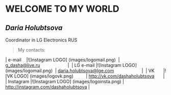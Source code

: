# WELCOME TO MY WORLD

## *Daria Holubtsova*
Coordinator in LG Electronics RUS

> My contacts:

| e-mail    |![Instagram LOGO] (images/logomail.png)  | <g_dasha@live.ru>                      |  
| LG e-mail |![Instagram LOGO] (images/logomail.png)  | <daria.holubtsova@lge.com>                      |  
| VK        |![VK LOGO] (images/logovk.png)           | <http://vk.com/dashaholubtsova>        |
| Instagram |![Instagram LOGO] (images/logoinsta.png) | <http://instagram.com/dashaholubtsova> |
                 
